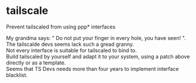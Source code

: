 # tailscale
Prevent tailscaled from using ppp* interfaces

My grandma says: " Do not put your finger in every hole, you have seen! ".  
The tailscalde devs seems lack such a gread granny.  
Not every interface is suitable for tailscaled to bind to.  
Build tailscaled by yourself and adapt it to your system, using a patch above  
directly or as a template.  
Seems that TS Devs needs more than four years to implement interface blacklist.  



